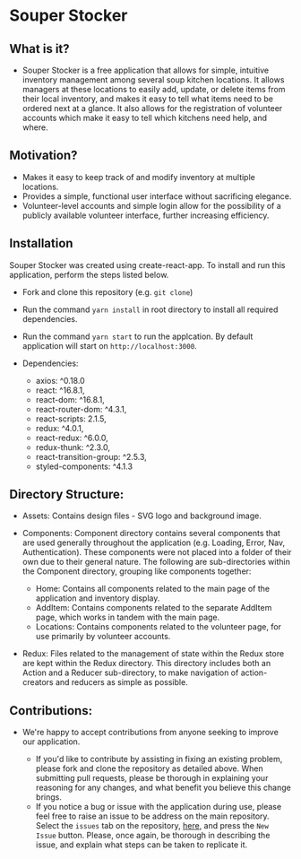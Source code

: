 # **Souper Stocker**

## What is it?

- Souper Stocker is a free application that allows for simple, intuitive inventory management among several soup kitchen locations. It allows managers at these locations to easily add, update, or delete items from their local inventory, and makes it easy to tell what items need to be ordered next at a glance. It also allows for the registration of volunteer accounts which make it easy to tell which kitchens need help, and where.

## Motivation?

- Makes it easy to keep track of and modify inventory at multiple locations.
- Provides a simple, functional user interface without sacrificing elegance.
- Volunteer-level accounts and simple login allow for the possibility of a publicly available volunteer interface, further increasing efficiency.

## Installation

Souper Stocker was created using create-react-app. To install and run this application, perform the steps listed below.

- Fork and clone this repository (e.g. `git clone`)
- Run the command `yarn install` in root directory to install all required dependencies.
- Run the command `yarn start` to run the applcation. By default application will start on `http://localhost:3000`.

- Dependencies:

  - axios: ^0.18.0
  - react: ^16.8.1,
  - react-dom: ^16.8.1,
  - react-router-dom: ^4.3.1,
  - react-scripts: 2.1.5,
  - redux: ^4.0.1,
  - react-redux: ^6.0.0,
  - redux-thunk: ^2.3.0,
  - react-transition-group: ^2.5.3,
  - styled-components: ^4.1.3

## Directory Structure:

- Assets: Contains design files - SVG logo and background image.

- Components: Component directory contains several components that are used generally throughout the application (e.g. Loading, Error, Nav, Authentication). These components were not placed into a folder of their own due to their general nature. The following are sub-directories within the Component directory, grouping like components together:

  - Home: Contains all components related to the main page of the application and inventory display.
  - AddItem: Contains components related to the separate AddItem page, which works in tandem with the main page.
  - Locations: Contains components related to the volunteer page, for use primarily by volunteer accounts.

- Redux: Files related to the management of state within the Redux store are kept within the Redux directory. This directory includes both an Action and a Reducer sub-directory, to make navigation of action-creators and reducers as simple as possible.

## Contributions:

- We're happy to accept contributions from anyone seeking to improve our application.

  - If you'd like to contribute by assisting in fixing an existing problem, please fork and clone the repository as detailed above. When submitting pull requests, please be thorough in explaining your reasoning for any changes, and what benefit you believe this change brings.
  - If you notice a bug or issue with the application during use, please feel free to raise an issue to be address on the main repository. Select the `issues` tab on the repository, [here](https://github.com/soup-build-week-pt-project/soup-front-end/issues), and press the `New Issue` button. Please, once again, be thorough in describing the issue, and explain what steps can be taken to replicate it.
